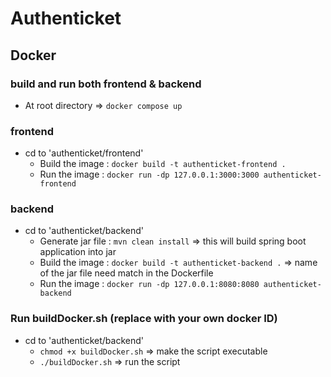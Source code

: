 # Authenticket

## Docker
### build and run both frontend & backend
- At root directory => `docker compose up`
### frontend
- cd to 'authenticket/frontend'
  - Build the image : `docker build -t authenticket-frontend .`
  - Run the image : `docker run -dp 127.0.0.1:3000:3000 authenticket-frontend`

### backend
- cd to 'authenticket/backend'
  - Generate jar file : `mvn clean install`  => this will build spring boot application into jar
  - Build the image : `docker build -t authenticket-backend .` => name of the jar file need match in the Dockerfile
  - Run the image : `docker run -dp 127.0.0.1:8080:8080 authenticket-backend`

### Run buildDocker.sh (replace with your own docker ID)
- cd to 'authenticket/backend'
  - `chmod +x buildDocker.sh` => make the script executable
  - `./buildDocker.sh` => run the script